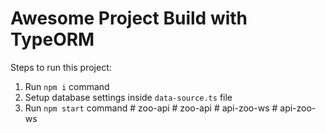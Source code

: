 # Awesome Project Build with TypeORM

Steps to run this project:

1. Run `npm i` command
2. Setup database settings inside `data-source.ts` file
3. Run `npm start` command
#   z o o - a p i  
 #   z o o - a p i  
 #   a p i - z o o - w s  
 #   a p i - z o o - w s  
 